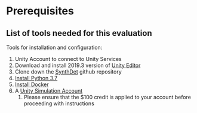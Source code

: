 # Prerequisites

## List of tools needed for this evaluation
Tools for installation and configuration: 
1. Unity Account to connect to Unity Services 
2. Download and install 2019.3 version of [Unity Editor](https://unity3d.com/get-unity/download?_ga=2.7068850.1051700367.1585850344-430265630.1582153580)
3. Clone down the [SynthDet](https://github.cds.internal.unity3d.com/unity/google-dr-paper) github repository 
4. [Install Python 3.7](https://www.python.org/downloads/release/python-370/) 
5. [Install Docker](https://www.docker.com/products/docker-desktop)
6. A [Unity Simulation Account](https://unity.com/products/simulation)
	1. Please ensure that the $100 credit is applied to your account before proceeding with instructions
